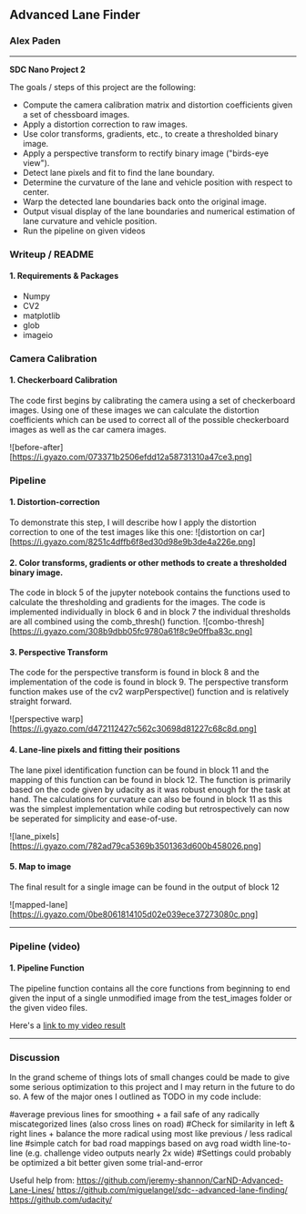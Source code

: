 ## Advanced Lane Finder

### Alex Paden

---

**SDC Nano Project 2**

The goals / steps of this project are the following:

* Compute the camera calibration matrix and distortion coefficients given a set of chessboard images.
* Apply a distortion correction to raw images.
* Use color transforms, gradients, etc., to create a thresholded binary image.
* Apply a perspective transform to rectify binary image ("birds-eye view").
* Detect lane pixels and fit to find the lane boundary.
* Determine the curvature of the lane and vehicle position with respect to center.
* Warp the detected lane boundaries back onto the original image.
* Output visual display of the lane boundaries and numerical estimation of lane curvature and vehicle position.
* Run the pipeline on given videos


### Writeup / README

#### 1. Requirements & Packages
 - Numpy
 - CV2
 - matplotlib
 - glob
 - imageio

### Camera Calibration

#### 1. Checkerboard Calibration

The code first begins by calibrating the camera using a set of checkerboard images. Using one of these images we can calculate the distortion coefficients which can be used to correct all of the possible checkerboard images as well as the car camera images.

![before-after][https://i.gyazo.com/073371b2506efdd12a58731310a47ce3.png]

### Pipeline

#### 1. Distortion-correction

To demonstrate this step, I will describe how I apply the distortion correction to one of the test images like this one:
![distortion on car][https://i.gyazo.com/8251c4dffb6f8ed30d98e9b3de4a226e.png]

#### 2. Color transforms, gradients or other methods to create a thresholded binary image.  

The code in block 5 of the jupyter notebook contains the functions used to calculate the thresholding and gradients for the images. The code is implemented individually in block 6 and in block 7 the individual thresholds are all combined using the comb_thresh() function.
![combo-thresh][https://i.gyazo.com/308b9dbb05fc9780a61f8c9e0ffba83c.png]

#### 3. Perspective Transform

The code for the perspective transform is found in block 8 and the implementation of the code is found in block 9.
The perspective transform function makes use of the cv2 warpPerspective() function and is relatively straight forward.

![perspective warp][https://i.gyazo.com/d472112427c562c30698d81227c68c8d.png]

#### 4. Lane-line pixels and fitting their positions

The lane pixel identification function can be found in block 11 and the mapping of this function can be found in block 12. The function is primarily based on the code given by udacity as it was robust enough for the task at hand. The calculations for curvature can also be found in block 11 as this was the simplest implementation while coding but retrospectively can now be seperated for simplicity and ease-of-use.

![lane_pixels][https://i.gyazo.com/782ad79ca5369b3501363d600b458026.png]


#### 5. Map to image

The final result for a single image can be found in the output of block 12

![mapped-lane][https://i.gyazo.com/0be8061814105d02e039ece37273080c.png]

---

### Pipeline (video)

#### 1. Pipeline Function

The pipeline function contains all the core functions from beginning to end given the input of a single unmodified image from the test_images folder or the given video files.


Here's a [link to my video result](./output_project_video.mp4)

---

### Discussion

In the grand scheme of things lots of small changes could be made to give some serious optimization to this project and I may return in the future to do so. A few of the major ones I outlined as TODO in my code include: 

#average previous lines for smoothing + a fail safe of any radically miscategorized lines (also cross lines on road)
#Check for similarity in left & right lines + balance the more radical using most like previous / less radical line
#simple catch for bad road mappings based on avg road width line-to-line (e.g. challenge video outputs nearly 2x wide)
#Settings could probably be optimized a bit better given some trial-and-error



Useful help from:
https://github.com/jeremy-shannon/CarND-Advanced-Lane-Lines/
https://github.com/miguelangel/sdc--advanced-lane-finding/
https://github.com/udacity/
